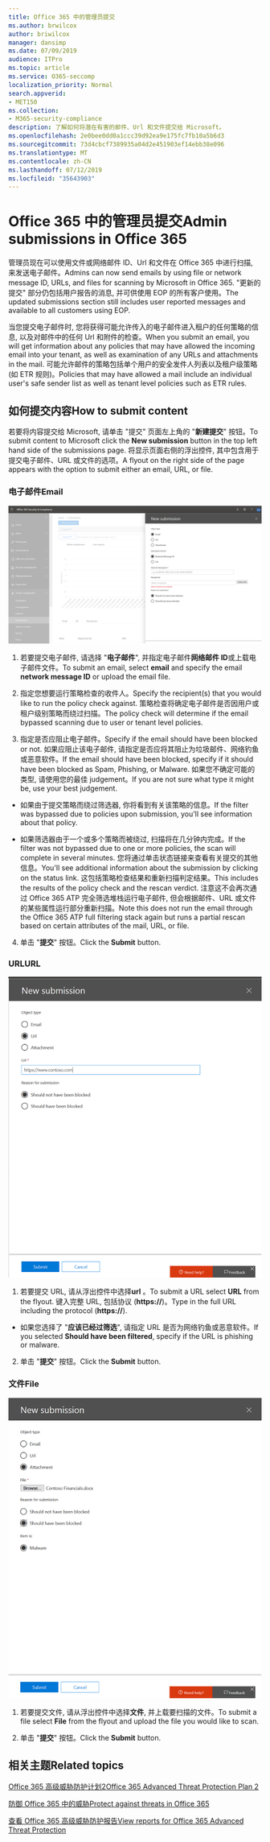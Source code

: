 ```yaml
---
title: Office 365 中的管理员提交
ms.author: brwilcox
author: briwilcox
manager: dansimp
ms.date: 07/09/2019
audience: ITPro
ms.topic: article
ms.service: O365-seccomp
localization_priority: Normal
search.appverid:
- MET150
ms.collection:
- M365-security-compliance
description: 了解如何将潜在有害的邮件、Url 和文件提交给 Microsoft。
ms.openlocfilehash: 2e0bee0dd0a1ccc39d92ea9e175fc7fb10a5b6d3
ms.sourcegitcommit: 73d4cbcf7389935a04d2e451903ef14ebb38e096
ms.translationtype: MT
ms.contentlocale: zh-CN
ms.lasthandoff: 07/12/2019
ms.locfileid: "35643903"
---
```

# <a name="admin-submissions-in-office-365"></a><span data-ttu-id="aa69a-103">Office 365 中的管理员提交</span><span class="sxs-lookup"><span data-stu-id="aa69a-103">Admin submissions in Office 365</span></span>

<span data-ttu-id="aa69a-104">管理员现在可以使用文件或网络邮件 ID、Url 和文件在 Office 365 中进行扫描, 来发送电子邮件。</span><span class="sxs-lookup"><span data-stu-id="aa69a-104">Admins can now send emails by using file or network message ID, URLs, and files for scanning by Microsoft in Office 365.</span></span> <span data-ttu-id="aa69a-105">"更新的提交" 部分仍包括用户报告的消息, 并可供使用 EOP 的所有客户使用。</span><span class="sxs-lookup"><span data-stu-id="aa69a-105">The updated submissions section still includes user reported messages and available to all customers using EOP.</span></span>

<span data-ttu-id="aa69a-106">当您提交电子邮件时, 您将获得可能允许传入的电子邮件进入租户的任何策略的信息, 以及对邮件中的任何 Url 和附件的检查。</span><span class="sxs-lookup"><span data-stu-id="aa69a-106">When you submit an email, you will get information about any policies that may have allowed the incoming email into your tenant, as well as examination of any URLs and attachments in the mail.</span></span> <span data-ttu-id="aa69a-107">可能允许邮件的策略包括单个用户的安全发件人列表以及租户级策略 (如 ETR 规则)。</span><span class="sxs-lookup"><span data-stu-id="aa69a-107">Policies that may have allowed a mail include an individual user's safe sender list as well as tenant level policies such as ETR rules.</span></span> 


## <a name="how-to-submit-content"></a><span data-ttu-id="aa69a-108">如何提交内容</span><span class="sxs-lookup"><span data-stu-id="aa69a-108">How to submit content</span></span>

<span data-ttu-id="aa69a-109">若要将内容提交给 Microsoft, 请单击 "提交" 页面左上角的 "**新建提交**" 按钮。</span><span class="sxs-lookup"><span data-stu-id="aa69a-109">To submit content to Microsoft click the **New submission** button in the top left hand side of the submissions page.</span></span> <span data-ttu-id="aa69a-110">将显示页面右侧的浮出控件, 其中包含用于提交电子邮件、URL 或文件的选项。</span><span class="sxs-lookup"><span data-stu-id="aa69a-110">A flyout on the right side of the page appears with the option to submit either an email, URL, or file.</span></span> 

### <a name="email"></a><span data-ttu-id="aa69a-111">电子邮件</span><span class="sxs-lookup"><span data-stu-id="aa69a-111">Email</span></span>
![电子邮件提交示例](media/submission-flyout-email.PNG)
1. <span data-ttu-id="aa69a-113">若要提交电子邮件, 请选择 "**电子邮件**", 并指定电子邮件**网络邮件 ID**或上载电子邮件文件。</span><span class="sxs-lookup"><span data-stu-id="aa69a-113">To submit an email, select **email** and specify the email **network message ID** or upload the email file.</span></span> 

2. <span data-ttu-id="aa69a-114">指定您想要运行策略检查的收件人。</span><span class="sxs-lookup"><span data-stu-id="aa69a-114">Specify the recipient(s) that you would like to run the policy check against.</span></span> <span data-ttu-id="aa69a-115">策略检查将确定电子邮件是否因用户或租户级别策略而绕过扫描。</span><span class="sxs-lookup"><span data-stu-id="aa69a-115">The policy check will determine if the email bypassed scanning due to user or tenant level policies.</span></span> 

3. <span data-ttu-id="aa69a-116">指定是否应阻止电子邮件。</span><span class="sxs-lookup"><span data-stu-id="aa69a-116">Specify if the email should have been blocked or not.</span></span> <span data-ttu-id="aa69a-117">如果应阻止该电子邮件, 请指定是否应将其阻止为垃圾邮件、网络钓鱼或恶意软件。</span><span class="sxs-lookup"><span data-stu-id="aa69a-117">If the email should have been blocked, specify if it should have been blocked as Spam, Phishing, or Malware.</span></span> <span data-ttu-id="aa69a-118">如果您不确定可能的类型, 请使用您的最佳 judgement。</span><span class="sxs-lookup"><span data-stu-id="aa69a-118">If you are not sure what type it might be, use your best judgement.</span></span>  

* <span data-ttu-id="aa69a-119">如果由于提交策略而绕过筛选器, 你将看到有关该策略的信息。</span><span class="sxs-lookup"><span data-stu-id="aa69a-119">If the filter was bypassed due to policies upon submission, you'll see information about that policy.</span></span>

* <span data-ttu-id="aa69a-120">如果筛选器由于一个或多个策略而被绕过, 扫描将在几分钟内完成。</span><span class="sxs-lookup"><span data-stu-id="aa69a-120">If the filter was not bypassed due to one or more policies, the scan will complete in several minutes.</span></span> <span data-ttu-id="aa69a-121">您将通过单击状态链接来查看有关提交的其他信息。</span><span class="sxs-lookup"><span data-stu-id="aa69a-121">You'll see additional information about the submission by clicking on the status link.</span></span> <span data-ttu-id="aa69a-122">这包括策略检查结果和重新扫描判定结果。</span><span class="sxs-lookup"><span data-stu-id="aa69a-122">This includes the results of the policy check and the rescan verdict.</span></span> <span data-ttu-id="aa69a-123">注意这不会再次通过 Office 365 ATP 完全筛选堆栈运行电子邮件, 但会根据邮件、URL 或文件的某些属性运行部分重新扫描。</span><span class="sxs-lookup"><span data-stu-id="aa69a-123">Note this does not run the email through the Office 365 ATP full filtering stack again but runs a partial rescan based on certain attributes of the mail, URL, or file.</span></span> 

4. <span data-ttu-id="aa69a-124">单击 "**提交**" 按钮。</span><span class="sxs-lookup"><span data-stu-id="aa69a-124">Click the **Submit** button.</span></span>

### <a name="url"></a><span data-ttu-id="aa69a-125">URL</span><span class="sxs-lookup"><span data-stu-id="aa69a-125">URL</span></span>
![电子邮件提交示例](media/submission-url-flyout.png)
1. <span data-ttu-id="aa69a-127">若要提交 URL, 请从浮出控件中选择**url** 。</span><span class="sxs-lookup"><span data-stu-id="aa69a-127">To submit a URL select **URL** from the flyout.</span></span> <span data-ttu-id="aa69a-128">键入完整 URL, 包括协议 (**https://**)。</span><span class="sxs-lookup"><span data-stu-id="aa69a-128">Type in the full URL including the protocol (**https://**).</span></span> 

* <span data-ttu-id="aa69a-129">如果您选择了 "**应该已经过筛选**", 请指定 URL 是否为网络钓鱼或恶意软件。</span><span class="sxs-lookup"><span data-stu-id="aa69a-129">If you selected **Should have been filtered**, specify if the URL is phishing or malware.</span></span>

2. <span data-ttu-id="aa69a-130">单击 "**提交**" 按钮。</span><span class="sxs-lookup"><span data-stu-id="aa69a-130">Click the **Submit** button.</span></span> 


### <a name="file"></a><span data-ttu-id="aa69a-131">文件</span><span class="sxs-lookup"><span data-stu-id="aa69a-131">File</span></span>
![电子邮件提交示例](media/submission-file-flyout.PNG)
1. <span data-ttu-id="aa69a-133">若要提交文件, 请从浮出控件中选择**文件**, 并上载要扫描的文件。</span><span class="sxs-lookup"><span data-stu-id="aa69a-133">To submit a file select **File** from the flyout and upload the file you would like to scan.</span></span> 

2. <span data-ttu-id="aa69a-134">单击 "**提交**" 按钮。</span><span class="sxs-lookup"><span data-stu-id="aa69a-134">Click the **Submit** button.</span></span>


## <a name="related-topics"></a><span data-ttu-id="aa69a-135">相关主题</span><span class="sxs-lookup"><span data-stu-id="aa69a-135">Related topics</span></span>

[<span data-ttu-id="aa69a-136">Office 365 高级威胁防护计划2</span><span class="sxs-lookup"><span data-stu-id="aa69a-136">Office 365 Advanced Threat Protection Plan 2</span></span>](office-365-ti.md)
  
[<span data-ttu-id="aa69a-137">防御 Office 365 中的威胁</span><span class="sxs-lookup"><span data-stu-id="aa69a-137">Protect against threats in Office 365</span></span>](protect-against-threats.md)
  
[<span data-ttu-id="aa69a-138">查看 Office 365 高级威胁防护报告</span><span class="sxs-lookup"><span data-stu-id="aa69a-138">View reports for Office 365 Advanced Threat Protection</span></span>](view-reports-for-atp.md)
  

